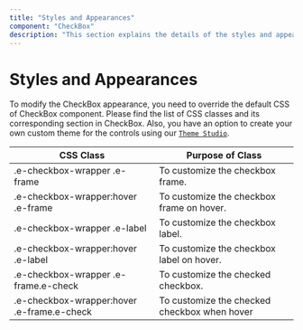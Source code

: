 ```yaml
---
title: "Styles and Appearances"
component: "CheckBox"
description: "This section explains the details of the styles and appearances of the ASP.NET MVC CheckBox"
---
```


# Styles and Appearances

To modify the CheckBox appearance, you need to override the default CSS of CheckBox component. Please find the list of CSS classes and its corresponding section in CheckBox. Also, you have an option to create your own custom theme for the controls using our [`Theme Studio`](https://ej2.syncfusion.com/themestudio/?theme=material).

CSS Class | Purpose of Class
-----|-----
|.e-checkbox-wrapper .e-frame|To customize the checkbox frame.
|.e-checkbox-wrapper:hover .e-frame|To customize the checkbox frame on hover.
|.e-checkbox-wrapper .e-label|To customize the checkbox label.
|.e-checkbox-wrapper:hover .e-label|To customize the checkbox label on hover.
|.e-checkbox-wrapper .e-frame.e-check|To customize the checked checkbox.
|.e-checkbox-wrapper:hover .e-frame.e-check|To customize the checked checkbox when hover